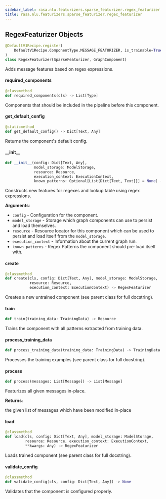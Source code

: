 ```yaml
---
sidebar_label: rasa.nlu.featurizers.sparse_featurizer.regex_featurizer
title: rasa.nlu.featurizers.sparse_featurizer.regex_featurizer
---
```

## RegexFeaturizer Objects

```python
@DefaultV1Recipe.register(
    DefaultV1Recipe.ComponentType.MESSAGE_FEATURIZER, is_trainable=True
)
class RegexFeaturizer(SparseFeaturizer, GraphComponent)
```

Adds message features based on regex expressions.

#### required\_components

```python
@classmethod
def required_components(cls) -> List[Type]
```

Components that should be included in the pipeline before this component.

#### get\_default\_config

```python
@staticmethod
def get_default_config() -> Dict[Text, Any]
```

Returns the component&#x27;s default config.

#### \_\_init\_\_

```python
def __init__(config: Dict[Text, Any],
             model_storage: ModelStorage,
             resource: Resource,
             execution_context: ExecutionContext,
             known_patterns: Optional[List[Dict[Text, Text]]] = None) -> None
```

Constructs new features for regexes and lookup table using regex expressions.

**Arguments**:

- `config` - Configuration for the component.
- `model_storage` - Storage which graph components can use to persist and load
  themselves.
- `resource` - Resource locator for this component which can be used to persist
  and load itself from the `model_storage`.
- `execution_context` - Information about the current graph run.
- `known_patterns` - Regex Patterns the component should pre-load itself with.

#### create

```python
@classmethod
def create(cls, config: Dict[Text, Any], model_storage: ModelStorage,
           resource: Resource,
           execution_context: ExecutionContext) -> RegexFeaturizer
```

Creates a new untrained component (see parent class for full docstring).

#### train

```python
def train(training_data: TrainingData) -> Resource
```

Trains the component with all patterns extracted from training data.

#### process\_training\_data

```python
def process_training_data(training_data: TrainingData) -> TrainingData
```

Processes the training examples (see parent class for full docstring).

#### process

```python
def process(messages: List[Message]) -> List[Message]
```

Featurizes all given messages in-place.

**Returns**:

  the given list of messages which have been modified in-place

#### load

```python
@classmethod
def load(cls, config: Dict[Text, Any], model_storage: ModelStorage,
         resource: Resource, execution_context: ExecutionContext,
         **kwargs: Any) -> RegexFeaturizer
```

Loads trained component (see parent class for full docstring).

#### validate\_config

```python
@classmethod
def validate_config(cls, config: Dict[Text, Any]) -> None
```

Validates that the component is configured properly.

